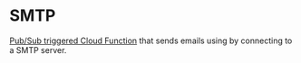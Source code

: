 # SMTP

[Pub/Sub triggered Cloud Function](https://cloud.google.com/functions/docs/calling/pubsub) that sends emails using by connecting to a SMTP server.
